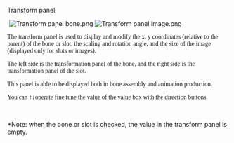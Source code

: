 <p><span style="font-size: 14px;">Transform panel</span></p><p>&nbsp;<img alt="Transform panel bone.png" src="http://edn.egret.com/cn/data/upload/ueditor/20151208/5666536984617.png" title="Transform panel bone.png"/> <img alt="Transform panel image.png" src="http://edn.egret.com/cn/data/upload/ueditor/20151208/5666536d35464.png" title="Transform panel image.png"/></p><p><span style="font-family: microsoft YaHei,Microsoft YaHei; font-size: 14px;">The transform panel is used to display and modify the x, y coordinates (relative to the parent) of the bone or slot, the scaling and rotation angle, and the size of the image (displayed only for slots or images).</span></p><p><span style="font-family: Microsoft YaHei,Microsoft YaHei; font-size: 14px;">The left side is the transformation panel of the bone, and the right side is the transformation panel of the slot.</span></p><p><span style="font-family: Microsoft YaHei,Microsoft YaHei; font-size: 14px;">This panel is able to be displayed both in bone assembly and animation production.</span></p><p><span style="font-family: Microsoft YaHei,Microsoft YaHei; font-size: 14px;">You can ↑↓<span style="font-family: Wingdings; font-size: 14px;"></span><span style="font-family: Calibri; font-size: 14px;">operate fine tune the value of the value box with the direction buttons.</span></span></p><p><span style="font-size: 14px;"></span><br/></p><p><span style="font-size: 14px;">*Note: when the bone or slot is checked, the value in the transform panel is empty.<br/></span></p><p><br/></p>